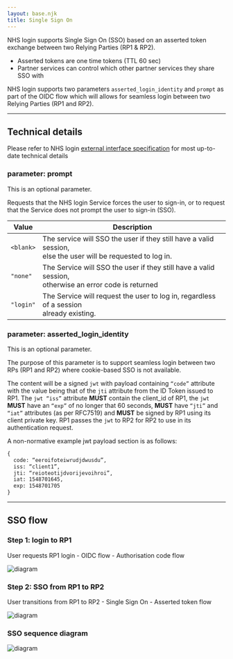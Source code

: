 ```yaml
---
layout: base.njk
title: Single Sign On
---
```


NHS login supports Single Sign On (SSO) based on an asserted token exchange between two Relying Parties (RP1 & RP2).
- Asserted tokens are one time tokens (TTL 60 sec)
- Partner services can control which other partner services they share SSO with

NHS login supports two parameters `asserted_login_identity` and `prompt` as part of the OIDC flow which will allows for seamless login between two Relying Parties (RP1 and RP2).

---

## Technical details

Please refer to NHS login [external interface specification](https://nhsconnect.github.io/nhslogin/interface-spec-doc/) for most up-to-date technical details

### parameter: prompt

This is an optional parameter.

Requests that the NHS login Service forces the user to sign-in, or to request that the Service does not prompt the user to sign-in (SSO).
 
| **Value** | **Description**                               |
| -------------|---------------------------------------------- |        
| `<blank>`    | The service will SSO the user if they still have a valid session, <br> else the user will be requested to log in. |
| `"none"`     | The Service will SSO the user if they still have a valid session, <br> otherwise an error code is returned |
| `"login"`    | The Service will request the user to log in, regardless of a session <br> already existing. |

### parameter: asserted_login_identity

This is an optional parameter.

The purpose of this parameter is to support seamless login between two RPs (RP1 and RP2) where cookie-based SSO is not available. 

The content will be a signed `jwt` with payload containing `“code”` attribute with the value being that of the `jti` attribute from the ID Token issued to RP1. The `jwt “iss”` attribute **MUST** contain the client_id of RP1, the `jwt` **MUST** have an `“exp”` of no longer that 60 seconds, **MUST** have `“jti”` and `“iat”` attributes (as per RFC7519) and **MUST** be signed by RP1 using its client private key. RP1 passes the `jwt` to RP2 for RP2 to use in its authentication request.

A non-normative example jwt payload section is as follows:
``` html
{
  code: “eeroifoteiwrudjdwusdu”,
  iss: “client1”,
  jti: “reioteotijdvorijevoihroi”,
  iat: 1548701645,
  exp: 1548701705
}
```

---

## SSO flow

### Step 1: login to RP1

User requests RP1 login - OIDC flow - Authorisation code flow

![diagram](https://github.com/nhsconnect/nhslogin/raw/files-into-markdown/src/images/Step1_smaller.png "Step 1: login to RP1 diagram")

### Step 2: SSO from RP1 to RP2

User transitions from RP1 to RP2 - Single Sign On - Asserted token flow

![diagram](https://github.com/nhsconnect/nhslogin/raw/files-into-markdown/src/images/Step2_smaller.png "Step 2: SSO from RP1 to RP2 diagram")

### SSO sequence diagram

![diagram](https://github.com/nhsconnect/nhslogin/raw/files-into-markdown/src/images/SequenceDiagram_smaller.png "SSO sequence diagram")